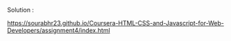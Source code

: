 Solution :

https://sourabhr23.github.io/Coursera-HTML-CSS-and-Javascript-for-Web-Developers/assignment4/index.html
